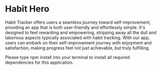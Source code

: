 # Habit Hero

Habit Tracker offers users a seamless journey toward self-improvement, providing an app that is both user-friendly and effortlessly simple. It's designed to feel rewarding and empowering, stripping away all the dull and laborious aspects typically associated with habit tracking. With our app, users can embark on their self-improvement journey with enjoyment and satisfaction, making progress feel not just achievable, but truly fulfilling.

Please type npm install into your terminal to install all required dependencies for this application.
